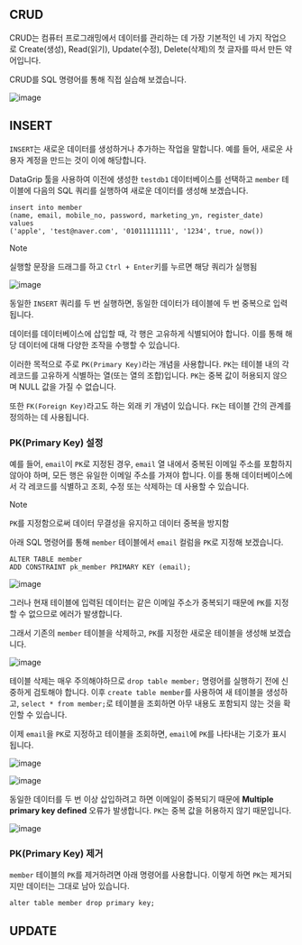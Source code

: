 ## CRUD 

CRUD는 컴퓨터 프로그래밍에서 데이터를 관리하는 데 가장 기본적인 네 가지 작업으로 Create(생성), Read(읽기), Update(수정), Delete(삭제)의 첫 글자를 따서 만든 약어입니다.

CRUD를 SQL 명령어를 통해 직접 실습해 보겠습니다. 

![image](https://github.com/velyvelylovely/Database/assets/98696925/e0e707ac-82f3-4788-ab64-0ae84fa5fa75)

## INSERT

`INSERT`는 새로운 데이터를 생성하거나 추가하는 작업을 말합니다. 예를 들어, 새로운 사용자 계정을 만드는 것이 이에 해당합니다.

DataGrip 툴을 사용하여 이전에 생성한 `testdb1` 데이터베이스를 선택하고 `member` 테이블에 다음의 SQL 쿼리를 실행하여 새로운 데이터를 생성해 보겠습니다.

```mysql
insert into member
(name, email, mobile_no, password, marketing_yn, register_date)
values
('apple', 'test@naver.com', '01011111111', '1234', true, now())
```

>[!NOTE]
>실행할 문장을 드래그를 하고 `Ctrl + Enter`키를 누르면 해당 쿼리가 실행됨

![image](https://github.com/velyvelylovely/Database/assets/98696925/d8628d62-85ff-45df-b29d-06e9d76fc701)

동일한 `INSERT` 쿼리를 두 번 실행하면, 동일한 데이터가 테이블에 두 번 중복으로 입력됩니다.

데이터를 데이터베이스에 삽입할 때, 각 행은 고유하게 식별되어야 합니다. 이를 통해 해당 데이터에 대해 다양한 조작을 수행할 수 있습니다. 

이러한 목적으로 주로 `PK(Primary Key)`라는 개념을 사용합니다. `PK`는 테이블 내의 각 레코드를 고유하게 식별하는 열(또는 열의 조합)입니다. `PK`는 중복 값이 허용되지 않으며 NULL 값을 가질 수 없습니다.

또한 `FK(Foreign Key)`라고도 하는 외래 키 개념이 있습니다. `FK`는 테이블 간의 관계를 정의하는 데 사용됩니다.

### PK(Primary Key) 설정

예를 들어, `email`이 `PK`로 지정된 경우, `email` 열 내에서 중복된 이메일 주소를 포함하지 않아야 하며, 모든 행은 유일한 이메일 주소를 가져야 합니다. 이를 통해 데이터베이스에서 각 레코드를 식별하고 조회, 수정 또는 삭제하는 데 사용할 수 있습니다. 

>[!NOTE]
>`PK`를 지정함으로써 데이터 무결성을 유지하고 데이터 중복을 방지함

아래 SQL 명령어를 통해 `member` 테이블에서 `email` 컬럼을 `PK`로 지정해 보겠습니다.

```mysql
ALTER TABLE member
ADD CONSTRAINT pk_member PRIMARY KEY (email);
```

![image](https://github.com/velyvelylovely/Database/assets/98696925/10d7c7d4-496b-4c5d-8704-d63f29d47f72)

그러나 현재 테이블에 입력된 데이터는 같은 이메일 주소가 중복되기 때문에 `PK`를 지정할 수 없으므로 에러가 발생합니다.

그래서 기존의 `member` 테이블을 삭제하고, `PK`를 지정한 새로운 테이블을 생성해 보겠습니다.

![image](https://github.com/velyvelylovely/Database/assets/98696925/e648cac7-2fbb-497e-8f94-97f2ca78d883)

테이블 삭제는 매우 주의해야하므로 `drop table member;` 명령어를 실행하기 전에 신중하게 검토해야 합니다. 이후 `create table member`를 사용하여 새 테이블을 생성하고, `select * from member;`로 테이블을 조회하면 아무 내용도 포함되지 않는 것을 확인할 수 있습니다.

이제 `email`을 `PK`로 지정하고 테이블을 조회하면, `email`에 `PK`를 나타내는 기호가 표시됩니다.

![image](https://github.com/velyvelylovely/Database/assets/98696925/a85a6fb0-7036-4e5b-be06-ea3c39340cf2)

![image](https://github.com/velyvelylovely/Database/assets/98696925/3715fa29-d1d0-4f20-b7ed-8b27022260cd)

동일한 데이터를 두 번 이상 삽입하려고 하면 이메일이 중복되기 때문에 **Multiple primary key defined** 오류가 발생합니다. `PK`는 중복 값을 허용하지 않기 때문입니다.

![image](https://github.com/velyvelylovely/Database/assets/98696925/3b254fd4-9184-4ca9-b52f-d45dbec65499)

### PK(Primary Key) 제거

`member` 테이블의 `PK`를 제거하려면 아래 명령어를 사용합니다. 이렇게 하면 `PK`는 제거되지만 데이터는 그대로 남아 있습니다.

```mysql
alter table member drop primary key;
```

## UPDATE

